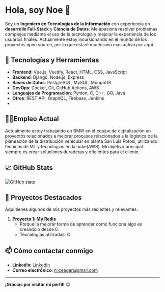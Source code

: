 # Hola, soy Noe 👋

Soy un **Ingeniero en Tecnologías de la Información** con experiencia en **desarrollo Full-Stack** y **Ciencia de Datos**. Me apasiona resolver problemas complejos mediante el uso de la tecnología y mejorar la experiencia de los usuarios finales.
Actualmente estoy incursionando en el mundo de los proyectos open source, por lo que estaré muchisimo más activo por aquí.

## 🔧 Tecnologías y Herramientas

- **Frontend**: Vue.js, Vuetify, React, HTML, CSS, JavaScript
- **Backend**: Django, Node.js, Express
- **Bases de Datos**: PostgreSQL, MySQL, MongoDB
- **DevOps**: Docker, Git, GitHub Actions, AWS
- **Lenguajes de Programación**: Pyhton, C, C++, GO, Java
- **Otros**: REST API, GraphQL, Firebase, Jenkins
- 
## 👨‍🏭Empleo Actual

Actualmente estoy trabajando en BMW en el equipo de digitalización en proyectos relacionados a mejorar procesos relacionados a la logistica de la planeación de la distribución vehícular en planta San Luis Potosí, utilizando tecnicas de ML y tecnologías en la nube(AWS). Mi objetivo principal siempre es crear soluciones duraderas y eficientes para el cliente.

## 📈 GitHub Stats

![GitHub stats](https://github-readme-stats.vercel.app/api?username=LiceagaN&show_icons=true&hide_title=true&hide=prs&count_private=true&theme=radical)

## 🚀 Proyectos Destacados

Aquí tienes algunos de mis proyectos más recientes y relevantes:

1. **[Proyecto 1: My Redis](https://github.com/LiceagaN/myredis)**
   - Porque la mejorar forma de aprender como funciona algo es creandolo desde 0.
   - Tecnologías utilizadas: C.

## 📫 Cómo contactar conmigo

- **LinkedIn**: [LinkedIn](www.linkedin.com/in/noe-liceaga-051b6523a)
- **Correo electrónico**: [nliceagar@gmail.com](mailto:nliceagar@gmail.com)

---

**¡Gracias por visitar mi perfil!** 😊

